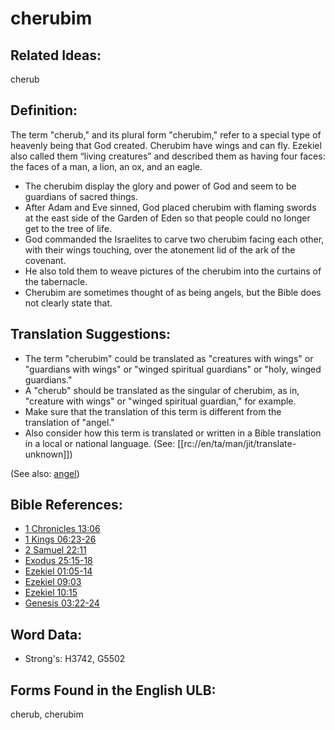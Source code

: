 # cherubim

## Related Ideas:

cherub

## Definition:

The term "cherub," and its plural form "cherubim," refer to a special type of heavenly being that God created. Cherubim have wings and can fly. Ezekiel also called them “living creatures” and described them as having four faces: the faces of a man, a lion, an ox, and an eagle.

* The cherubim display the glory and power of God and seem to be guardians of sacred things.
* After Adam and Eve sinned, God placed cherubim with flaming swords at the east side of the Garden of Eden so that people could no longer get to the tree of life.
* God commanded the Israelites to carve two cherubim facing each other, with their wings touching, over the atonement lid of the ark of the covenant.
* He also told them to weave pictures of the cherubim into the curtains of the tabernacle.
* Cherubim are sometimes thought of as being angels, but the Bible does not clearly state that.

## Translation Suggestions:

* The term "cherubim" could be translated as "creatures with wings" or "guardians with wings" or "winged spiritual guardians" or "holy, winged guardians."
* A "cherub" should be translated as the singular of cherubim, as in, "creature with wings" or "winged spiritual guardian," for example.
* Make sure that the translation of this term is different from the translation of "angel."
* Also consider how this term is translated or written in a Bible translation in a local or national language. (See: [[rc://en/ta/man/jit/translate-unknown]])

(See also: [angel](../kt/angel.md))

## Bible References:

* [1 Chronicles 13:06](rc://en/tn/help/1ch/13/06)
* [1 Kings 06:23-26](rc://en/tn/help/1ki/06/23)
* [2 Samuel 22:11](rc://en/tn/help/2sa/22/11)
* [Exodus 25:15-18](rc://en/tn/help/exo/25/15)
* [Ezekiel 01:05-14](rc://en/tn/help/ezk/01/05)
* [Ezekiel 09:03](rc://en/tn/help/ezk/09/03)
* [Ezekiel 10:15](rc://en/tn/help/ezk/10/15)
* [Genesis 03:22-24](rc://en/tn/help/gen/03/22)

## Word Data:

* Strong's: H3742, G5502

## Forms Found in the English ULB:

cherub, cherubim
